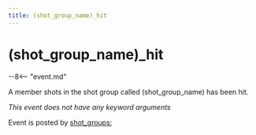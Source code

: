 ```yaml
---
title: (shot_group_name)_hit
---
```


# (shot_group_name)_hit


--8<-- "event.md"

A member shots in the shot group called (shot_group_name) has been hit.

*This event does not have any keyword arguments*

Event is posted by [shot_groups:](../config/shot_groups.md)
